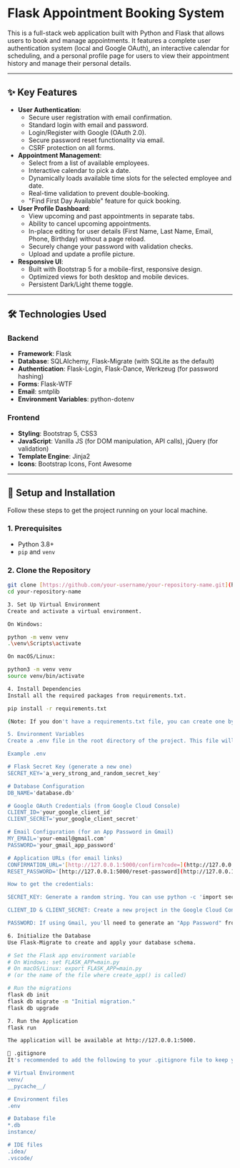 # Flask Appointment Booking System

This is a full-stack web application built with Python and Flask that allows users to book and manage appointments. It features a complete user authentication system (local and Google OAuth), an interactive calendar for scheduling, and a personal profile page for users to view their appointment history and manage their personal details.

---

## ✨ Key Features

* **User Authentication**:
    * Secure user registration with email confirmation.
    * Standard login with email and password.
    * Login/Register with Google (OAuth 2.0).
    * Secure password reset functionality via email.
    * CSRF protection on all forms.
* **Appointment Management**:
    * Select from a list of available employees.
    * Interactive calendar to pick a date.
    * Dynamically loads available time slots for the selected employee and date.
    * Real-time validation to prevent double-booking.
    * "Find First Day Available" feature for quick booking.
* **User Profile Dashboard**:
    * View upcoming and past appointments in separate tabs.
    * Ability to cancel upcoming appointments.
    * In-place editing for user details (First Name, Last Name, Email, Phone, Birthday) without a page reload.
    * Securely change your password with validation checks.
    * Upload and update a profile picture.
* **Responsive UI**:
    * Built with Bootstrap 5 for a mobile-first, responsive design.
    * Optimized views for both desktop and mobile devices.
    * Persistent Dark/Light theme toggle.

---

## 🛠️ Technologies Used

### Backend
* **Framework**: Flask
* **Database**: SQLAlchemy, Flask-Migrate (with SQLite as the default)
* **Authentication**: Flask-Login, Flask-Dance, Werkzeug (for password hashing)
* **Forms**: Flask-WTF
* **Email**: smtplib
* **Environment Variables**: python-dotenv

### Frontend
* **Styling**: Bootstrap 5, CSS3
* **JavaScript**: Vanilla JS (for DOM manipulation, API calls), jQuery (for validation)
* **Template Engine**: Jinja2
* **Icons**: Bootstrap Icons, Font Awesome

---

## 🚀 Setup and Installation

Follow these steps to get the project running on your local machine.

### 1. Prerequisites
* Python 3.8+
* `pip` and `venv`

### 2. Clone the Repository
```bash
git clone [https://github.com/your-username/your-repository-name.git](https://github.com/your-username/your-repository-name.git)
cd your-repository-name

3. Set Up Virtual Environment
Create and activate a virtual environment.

On Windows:

python -m venv venv
.\venv\Scripts\activate

On macOS/Linux:

python3 -m venv venv
source venv/bin/activate

4. Install Dependencies
Install all the required packages from requirements.txt.

pip install -r requirements.txt

(Note: If you don't have a requirements.txt file, you can create one by running pip freeze > requirements.txt after installing the packages mentioned in the imports.)

5. Environment Variables
Create a .env file in the root directory of the project. This file will hold your secret keys and configuration variables. You can copy the structure below.

Example .env

# Flask Secret Key (generate a new one)
SECRET_KEY='a_very_strong_and_random_secret_key'

# Database Configuration
DB_NAME='database.db'

# Google OAuth Credentials (from Google Cloud Console)
CLIENT_ID='your_google_client_id'
CLIENT_SECRET='your_google_client_secret'

# Email Configuration (for an App Password in Gmail)
MY_EMAIL='your-email@gmail.com'
PASSWORD='your_gmail_app_password'

# Application URLs (for email links)
CONFIRMATION_URL='[http://127.0.0.1:5000/confirm?code=](http://127.0.0.1:5000/confirm?code=)'
RESET_PASSWORD='[http://127.0.0.1:5000/reset-password](http://127.0.0.1:5000/reset-password)?'

How to get the credentials:

SECRET_KEY: Generate a random string. You can use python -c 'import secrets; print(secrets.token_hex())'.

CLIENT_ID & CLIENT_SECRET: Create a new project in the Google Cloud Console, enable the "Google People API", and create OAuth 2.0 credentials. Make sure to add http://127.0.0.1:5000/login/google/authorized to the authorized redirect URIs.

PASSWORD: If using Gmail, you'll need to generate an "App Password" from your Google Account settings, not your regular password.

6. Initialize the Database
Use Flask-Migrate to create and apply your database schema.

# Set the Flask app environment variable
# On Windows: set FLASK_APP=main.py 
# On macOS/Linux: export FLASK_APP=main.py 
# (or the name of the file where create_app() is called)

# Run the migrations
flask db init
flask db migrate -m "Initial migration."
flask db upgrade

7. Run the Application
flask run

The application will be available at http://127.0.0.1:5000.

📄 .gitignore
It's recommended to add the following to your .gitignore file to keep your repository clean:

# Virtual Environment
venv/
__pycache__/

# Environment files
.env

# Database file
*.db
instance/

# IDE files
.idea/
.vscode/

